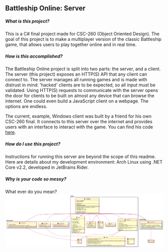## Battleship Online: Server
##### What is this project?
This is a C# final project made for CSC-260 (Object Oriented Design). The goal of this project is to make a multiplayer
version of the classic Battleship game, that allows users to play together online and in real time.

##### How is this accomplished?
The Battleship Online project is split into two parts: the server, and a client. The server (this project)
exposes an HTTP(S) API that any client can connect to. The server manages all running games and is made
with distrust in mind: 'hacked' clients are to be expected, so all input must be validated.
Using HTTP(S) requests to communicate with the server opens the door for clients to be built on almost
any device that can browse the internet. One could even build a JavaScript client on a webpage.
The options are endless.  

The current, example, Windows client was built by a friend for his own CSC-260 final. It connects to this
server over the internet and provides users with an interface to interact with the game. You can
find his code [here](https://github.com/wes1095/Battleship).

##### How do I use this project?
Instructions for running this server are beyond the scope of this readme. Here are details about
my development environment: Arch Linux using .NET Core v2.2, developed in JetBrains Rider.

##### Why is your code so messy?
What ever do you mean?
![UML class diagram made with PlantUML](uml.png)